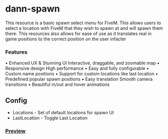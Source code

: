 # dann-spawn

This resource is a basic spawn select menu for FiveM. This allows users to select a location with FiveM that they wish to spawn at and will spawn them there. This resources also allows for ease of use as it translates real in game positions to the correct position on the user infacter

### Features
• Enhanced UX & Stunning UI Interactive, draggable, and zoomable map
• Responsive design High performance
• Easy and fully configurable
• Custom name positions
• Support for custom locations like last location
• Predefined popular spawn positions
• Easy translation Smooth camera transitions
• Beautiful in/out and hover animations

## Config

- Locations - Set of default locations for spawn UI
- LastLocation - Toggle Last Location

### [Preview](https://www.youtube.com/watch?v=3BP-mVIOzNA)

